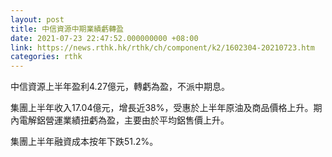```yaml
---
layout: post
title: 中信資源中期業績虧轉盈
date: 2021-07-23 22:47:52.000000000 +08:00
link: https://news.rthk.hk/rthk/ch/component/k2/1602304-20210723.htm
categories: rthk
---
```


中信資源上半年盈利4.27億元，轉虧為盈，不派中期息。

集團上半年收入17.04億元，增長近38%，受惠於上半年原油及商品價格上升。期內電解鋁營運業績扭虧為盈，主要由於平均鋁售價上升。

集團上半年融資成本按年下跌51.2%。
